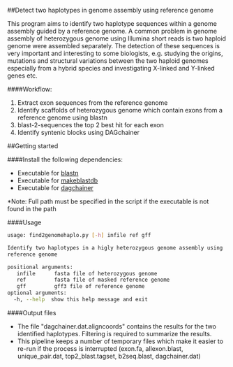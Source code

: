 ##Detect two haplotypes in genome assembly using reference genome

This program aims to identify two haplotype sequences within a genome assembly guided by a reference genome. A common problem in genome assembly of heterozygous genome using Illumina short reads is two haploid genome were assembled separately. The detection of these sequences is very important and interesting to some biologists, e.g. studying the origins, mutations and structural variations between the two haploid genomes especially from a hybrid species and investigating X-linked and Y-linked genes etc. 

####Workflow:
1. Extract exon sequences from the reference genome
2. Identify scaffolds of heterozygous genome which contain exons from a reference genome using blastn
3. blast-2-sequences the top 2 best hit for each exon
4. Identify syntenic blocks using DAGchainer

##Getting started

####Install the following dependencies:

* Executable for [blastn](https://blast.ncbi.nlm.nih.gov/Blast.cgi?PAGE_TYPE=BlastDocs&DOC_TYPE=Download)
* Executable for [makeblastdb](https://blast.ncbi.nlm.nih.gov/Blast.cgi?PAGE_TYPE=BlastDocs&DOC_TYPE=Download)
* Executable for [dagchainer](https://sourceforge.net/projects/dagchainer/)

*Note: Full path must be specified in the script if the executable is not found in the path

####Usage

```bash
usage: find2genomehaplo.py [-h] infile ref gff

Identify two haplotypes in a higly heterozygous genome assembly using
reference genome

positional arguments:
   infile      fasta file of heterozygous genome
   ref         fasta file of masked reference genome
   gff         gff3 file of reference genome
optional arguments:
  -h, --help  show this help message and exit
```
####Output files
* The file "dagchainer.dat.aligncoords" contains the results for the two identified haplotypes. Filtering is required to summarize the results. 
* This pipeline keeps a number of temporary files which make it easier to re-run if the process is interrupted (exon.fa, allexon.blast, unique_pair.dat, top2_blast.tagset, b2seq.blast, dagchainer.dat)
